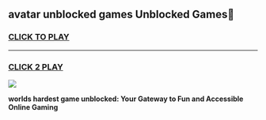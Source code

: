 
## avatar unblocked games Unblocked Games👋
<h3>
<a href="https://premium.freeplayer.one?title=avatar_unblocked_games&ref=16F">CLICK TO PLAY</a></h3>
<hr>

<h3>
<a href="https://premium.freeplayer.one?title=avatar_unblocked_games&ref=16F">CLICK 2 PLAY</a>
  
</h3>

<a href="https://premium.freeplayer.one?title=avatar_unblocked_games&ref=16F/"><img src="https://clearcache.store/games.png"></a>


**worlds hardest game unblocked: Your Gateway to Fun and Accessible Online Gaming**
